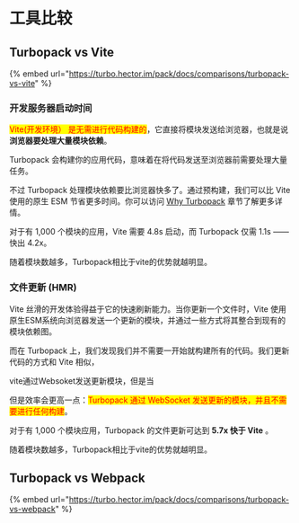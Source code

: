 # 工具比较

## Turbopack vs Vite

{% embed url="https://turbo.hector.im/pack/docs/comparisons/turbopack-vs-vite" %}

### 开发服务器启动时间

<mark style="color:red;">Vite(开发环境） 是无需进行代码构建的</mark>，它直接将模块发送给浏览器，也就是说**浏览器要处理大量模块依赖**。

Turbopack 会构建你的应用代码，意味着在将代码发送至浏览器前需要处理大量任务。

不过 Turbopack 处理模块依赖要比浏览器快多了。通过预构建，我们可以比 Vite 使用的原生 ESM 节省更多时间。你可以访问 [Why Turbopack](https://turbo.hector.im/pack/docs/why-turbopack#bundling-vs-native-esm) 章节了解更多详情。

对于有 1,000 个模块的应用，Vite 需要 4.8s 启动，而 Turbopack 仅需 1.1s —— 快出 4.2x。

随着模块数越多，Turbopack相比于vite的优势就越明显。

### 文件更新 (HMR)

Vite 丝滑的开发体验得益于它的快速刷新能力。当你更新一个文件时，Vite 使用原生ESM系统向浏览器发送一个更新的模块，并通过一些方式将其整合到现有的模块依赖图。

而在 Turbopack 上，我们发现我们并不需要一开始就构建所有的代码。我们更新代码的方式和 Vite 相似，

vite通过Websoket发送更新模块，但是当

但是效率会更高一点：<mark style="color:red;">Turbopack 通过 WebSocket 发送更新的模块，并且不需要进行任何构建</mark>。

对于有 1,000 个模块应用，Turbopack 的文件更新可达到 **5.7x 快于 Vite** 。

随着模块数越多，Turbopack相比于vite的优势就越明显。

## Turbopack vs Webpack

{% embed url="https://turbo.hector.im/pack/docs/comparisons/turbopack-vs-webpack" %}
